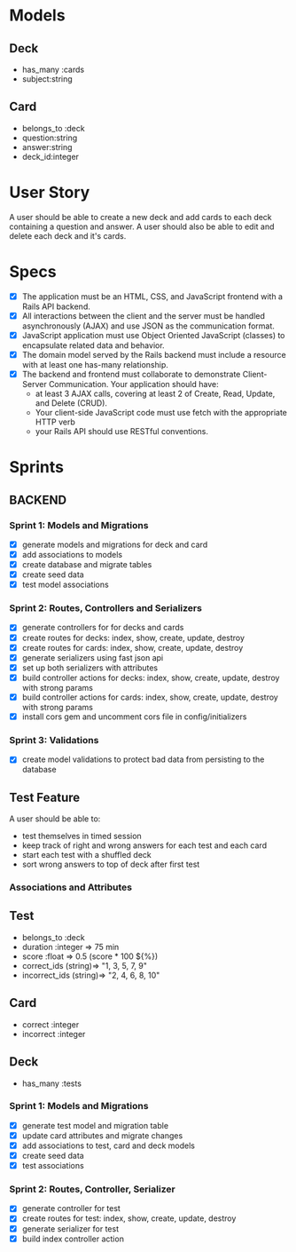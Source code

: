 # Models

## Deck
- has_many :cards
- subject:string

## Card
- belongs_to :deck
- question:string
- answer:string
- deck_id:integer

# User Story
A user should be able to create a new deck and add cards to each deck containing a question and answer. A user should also be able to edit and delete each deck and it's cards.

# Specs

- [x] The application must be an HTML, CSS, and JavaScript frontend with a Rails API backend.
- [x] All interactions between the client and the server must be handled asynchronously (AJAX) and use JSON as the communication format.
- [x] JavaScript application must use Object Oriented JavaScript (classes) to encapsulate related data and behavior.
- [x] The domain model served by the Rails backend must include a resource with at least one has-many relationship.
- [x] The backend and frontend must collaborate to demonstrate Client-Server Communication. Your application should have:
  - at least 3 AJAX calls, covering at least 2 of Create, Read, Update, and Delete (CRUD).
  - Your client-side JavaScript code must use fetch with the appropriate HTTP verb
  - your Rails API should use RESTful conventions.

# Sprints

## BACKEND
### Sprint 1: Models and Migrations
- [x] generate models and migrations for deck and card
- [x] add associations to models
- [x] create database and migrate tables
- [x] create seed data
- [x] test model associations

### Sprint 2: Routes, Controllers and Serializers
- [x] generate controllers for for decks and cards
- [x] create routes for decks: index, show, create, update, destroy
- [x] create routes for cards: index, show, create, update, destroy
- [x] generate serializers using fast json api
- [x] set up both serializers with attributes
- [x] build controller actions for decks: index, show, create, update, destroy with strong params
- [x] build controller actions for cards: index, show, create, update, destroy with strong params
- [x] install cors gem and uncomment cors file in config/initializers

### Sprint 3: Validations
- [x] create model validations to protect bad data from persisting to the database


## Test Feature
A user should be able to:
- test themselves in timed session
- keep track of right and wrong answers for each test and each card
- start each test with a shuffled deck
- sort wrong answers to top of deck after first test

### Associations and Attributes
## Test
- belongs_to :deck
- duration :integer => 75 min
- score :float => 0.5 (score * 100 ${%})
- correct_ids (string)=> "1, 3, 5, 7, 9"
- incorrect_ids (string)=> "2, 4, 6, 8, 10"

## Card
- correct :integer
- incorrect :integer

## Deck
- has_many :tests

### Sprint 1: Models and Migrations
- [x] generate test model and migration table
- [x] update card attributes and migrate changes
- [x] add associations to test, card and deck models
- [x] create seed data
- [x] test associations

### Sprint 2: Routes, Controller, Serializer
- [x] generate controller for test
- [x] create routes for test: index, show, create, update, destroy
- [x] generate serializer for test
- [x] build index controller action
